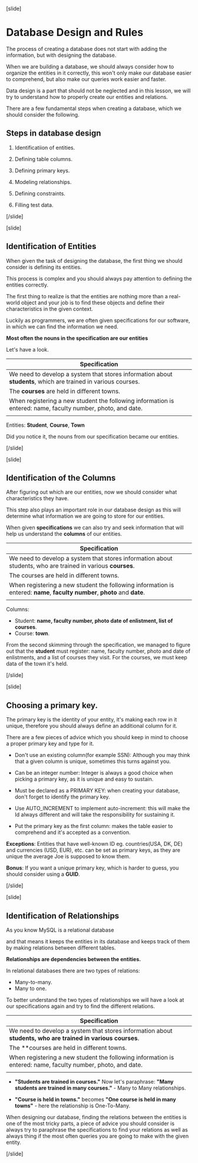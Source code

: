 [slide]

# Database Design and Rules

The process of creating a database does not start with adding the information, but with designing the database.

When we are building a database, we should always consider how to organize the entities in it correctly, this won't only make our database easier to comprehend, but also make our queries work easier and faster.

Data design is a part that should not be neglected and in this lesson, we will try to understand how to properly create our entities and relations.

There are a few fundamental steps when creating a database, which we should consider the following.

## Steps in database design

1. Identificatiion of entities.


2. Defining table columns.


3. Defining primary keys.


4. Modeling relationships.


5. Defining constraints.


6. Filling test data. 

[/slide]

[slide]

## Identification of Entities

When given the task of designing the database, the first thing we should consider is defining its entities.

This process is complex and you should always pay attention to defining the entities correctly. 

The first thing to realize is that the entities are nothing more than a real-world object and your job is to find these objects and define their characteristics in the given context.

Luckily as programmers, we are often given specifications for our software, in which we can find the information we need. 

**Most often the nouns in the specification are our entities**

Let's have a look.

| **Specification** | 
|---|
| We need to develop a system that stores information about **students**, which are trained in various courses. |
| The **courses** are held in different towns. |
| When registering a new student the following information is entered: name, faculty number, photo, and date.|
|  |

Entities: **Student**, **Course**, **Town**

Did you notice it, the nouns from our specification became our entities.

[/slide]

[slide]

## Identification of the Columns

After figuring out which are our entities, now we should consider what characteristics they have. 

This step also plays an important role in our database design as this will determine what information we are going to store for our entities.

When given **specifications** we can also try and seek information that will help us understand the **columns** of our entities.

| **Specification** | 
|---|
| We need to develop a system that stores information about students, who are trained in various **courses**. |
| The courses are held in different towns. |
| When registering a new student the following information is entered: **name**, **faculty number**, **photo** and **date**. |
|  |

Columns: 
- Student: **name, faculty number, photo date of enlistment, list of courses**.
- Course: **town**.

From the second skimming through the specification, we managed to figure out that the **student** must register: name, faculty number, photo and date of enlistments, and a list of courses they visit. For the courses, we must keep data of the town it's held.

[/slide]

[slide]

## Choosing a primary key.

The primary key is the identity of your entity, it's making each row in it unique, therefore you should always define an additional column for it.

There are a few pieces of advice which you should keep in mind to choose a proper primary key and type for it. 

- Don't use an existing column(for example SSN): Although you may think that a given column is unique, sometimes this turns against you.


- Can be an integer number: Integer is always a good choice when picking a primary key, as it is unique and easy to sustain.


- Must be declared as a PRIMARY KEY: when creating your database, don't forget to identify the primary key.


- Use AUTO_INCREMENT to implement auto-increment: this will make the Id always different and will take the responsibility for sustaining it.


- Put the primary key as the first column: makes the table easier to comprehend and it's accepted as a convention.


**Exceptions**:
Entities that have well-known ID eg. countries(USA, DK, DE) and currencies (USD, EUR), etc. can be set as primary keys, as they are unique the average Joe is supposed to know them. 

**Bonus**: 
If you want a unique primary key, which is harder to guess, you should consider using a **GUID**. 

[/slide]

[slide]

## Identification of Relationships

As you know MySQL is a relational database 

and that means it keeps the entities in its database and keeps track of them by making relations between different tables.

**Relationships are dependencies between the entities.**

In relational databases there are two types of relations: 

- Many-to-many.
- Many to one.

To better understand the two types of relationships we will have a look at our specifications again and try to find the different relations.

| **Specification** | 
|---|
| We need to develop a system that stores information about **students, who are trained in various courses**. |
| The **courses are held in different towns. |
| When registering a new student the following information is entered: name, faculty number, photo, and date. |
| |

- **"Students are trained in courses."** Now let's paraphrase: **"Many students are trained in many courses."** - Many to Many relationships.


- **"Course is held in towns."** becomes **"One course is held in many towns"** - here the relationship is One-To-Many.

When designing our database, finding the relations between the entities is one of the most tricky parts, a piece of advice you should consider is always try to paraphrase the specifications to find your relations as well as always thing if the most often queries you are going to make with the given entity.

[/slide]
